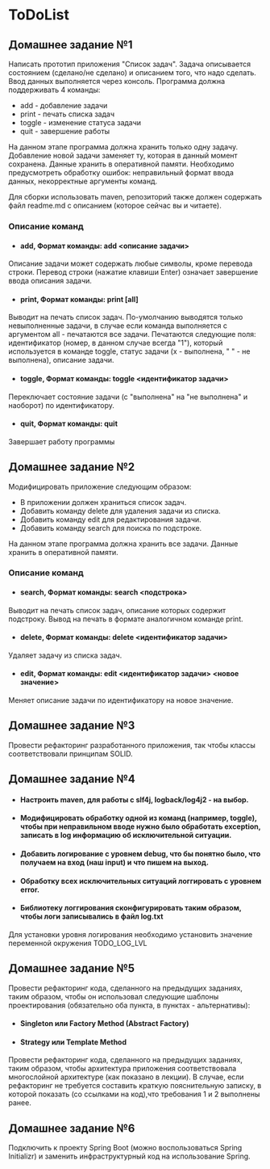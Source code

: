 # ToDoList

## Домашнее задание №1
Написать прототип приложения "Список задач". Задача описывается состоянием (сделано/не сделано) и описанием того, что надо сделать.
Ввод данных выполняется через консоль. Программа должна поддерживать 4 команды:
- add - добавление задачи
- print - печать списка задач
- toggle - изменение статуса задачи
- quit - завершение работы

На данном этапе программа должна хранить только одну задачу. Добавление новой задачи заменяет ту, которая в данный момент сохранена.
Данные хранить в оперативной памяти. Необходимо предусмотреть обработку ошибок: неправильный формат ввода данных, некорректные аргументы команд.

Для сборки использовать maven, репозиторий также должен содержать файл readme.md с описанием (которое сейчас вы и читаете).

### Описание команд

- #### add, Формат команды: add <описание задачи>

Описание задачи может содержать любые символы, кроме перевода строки.
Перевод строки (нажатие клавиши Enter) означает завершение ввода описания задачи.

- #### print, Формат команды: print [all]

Выводит на печать список задач.
По-умолчанию выводятся только невыполненные задачи, в случае если команда выполняется с аргументом all - печатаются все задачи.
Печатаются следующие поля: идентификатор (номер, в данном случае всегда "1"), который используется в команде toggle,
статус задачи (x - выполнена, " " - не выполнена), описание задачи.

- #### toggle, Формат команды: toggle <идентификатор задачи>

Переключает состояние задачи (с "выполнена" на "не выполнена" и наоборот) по идентификатору.

- #### quit, Формат команды: quit

Завершает работу программы

## Домашнее задание №2
Модифицировать приложение следующим образом:

- В приложении должен храниться список задач.
- Добавить команду delete для удаления задачи из списка.
- Добавить команду edit для редактирования задачи.
- Добавить команду search для поиска по подстроке.

На данном этапе программа должна хранить все задачи. Данные хранить в оперативной памяти.

### Описание команд

- #### search, Формат команды: search <подстрока>

Выводит на печать список задач, описание которых содержит подстроку.
Вывод на печать в формате аналогичном команде print.

- #### delete, Формат команды: delete <идентификатор задачи>

Удаляет задачу из списка задач.

- #### edit, Формат команды: edit <идентификатор задачи> <новое значение>

Меняет описание задачи по идентификатору на новое значение.

## Домашнее задание №3
Провести рефакторинг разработанного приложения, так чтобы классы соответствовали принципам SOLID.

## Домашнее задание №4
- #### Настроить maven, для работы с slf4j, logback/log4j2 - на выбор.
- #### Модифицировать обработку одной из команд (например, toggle), чтобы при неправильном вводе нужно было обработать exception, записать в log информацию об исключительной ситуации.
- #### Добавить логирование с уровнем debug, что бы понятно было, что получаем на вход (наш input) и что пишем на выход.
- #### Обработку всех исключительных ситуаций логгировать с уровнем error.
- #### Библиотеку логгирования сконфигурировать таким образом, чтобы логи записывались в файл log.txt
Для установки уровня логирования необходимо установить значение переменной окружения TODO_LOG_LVL

## Домашнее задание №5
Провести рефакторинг кода, сделанного на предыдущих заданиях, таким образом, чтобы он использовал следующие шаблоны
проектирования (обязательно оба пункта, в пунктах - альтернативы):
- #### Singleton или Factory Method (Abstract Factory)
- #### Strategy или Template Method
Провести рефакторинг кода, сделанного на предыдущих заданиях, таким образом, чтобы архитектура приложения соответствовала многослойной архитектуре (как показано в лекции).
В случае, если рефакторинг не требуется составить краткую пояснительную записку, в которой показать (со ссылками на код),что требования 1 и 2 выполнены ранее.

## Домашнее задание №6
Подключить к проекту Spring Boot (можно воспользоваться Spring Initializr) и заменить инфраструктурный код на использование Spring.